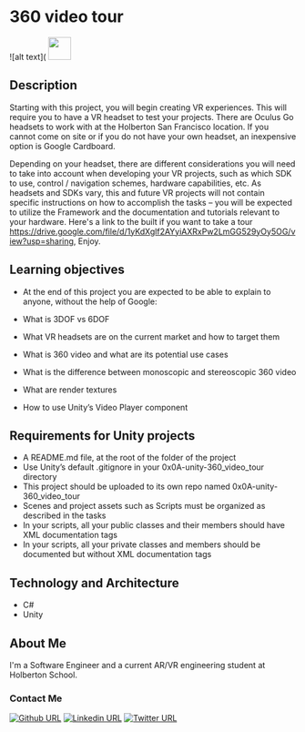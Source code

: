 # 360 video tour
![alt text](
<img src="https://holbertonintranet.s3.amazonaws.com/uploads/medias/2019/2/9da74aee019c17282907.gif?X-Amz-Algorithm=AWS4-HMAC-SHA256&X-Amz-Credential=AKIARDDGGGOU5BHMTQX4%2F20220201%2Fus-east-1%2Fs3%2Faws4_request&X-Amz-Date=20220201T133743Z&X-Amz-Expires=86400&X-Amz-SignedHeaders=host&X-Amz-Signature=be2da0a55607973fe8acc31e88a0b70e0400508cf35d05301c4a7730cf4469ec" width="40" height="40" />


## Description

Starting with this project, you will begin creating VR experiences. This will require you to have a VR headset to test your projects. There are Oculus Go headsets to work with at the Holberton San Francisco location. If you cannot come on site or if you do not have your own headset, an inexpensive option is Google Cardboard.

Depending on your headset, there are different considerations you will need to take into account when developing your VR projects, such as which SDK to use, control / navigation schemes, hardware capabilities, etc. As headsets and SDKs vary, this and future VR projects will not contain specific instructions on how to accomplish the tasks – you will be expected to utilize the Framework and the documentation and tutorials relevant to your hardware.
Here's a link to the built if you want to take a tour https://drive.google.com/file/d/1yKdXglf2AYyiAXRxPw2LmGG529yOy5OG/view?usp=sharing, Enjoy.

## Learning objectives
* At the end of this project you are expected to be able to explain to anyone, without the help of Google:

* What is 3DOF vs 6DOF
* What VR headsets are on the current market and how to target them
* What is 360 video and what are its potential use cases
* What is the difference between monoscopic and stereoscopic 360 video
* What are render textures
* How to use Unity’s Video Player component

## Requirements for Unity projects
* A README.md file, at the root of the folder of the project
* Use Unity’s default .gitignore in your 0x0A-unity-360_video_tour directory
* This project should be uploaded to its own repo named 0x0A-unity-360_video_tour
* Scenes and project assets such as Scripts must be organized as described in the tasks
* In your scripts, all your public classes and their members should have XML documentation tags
* In your scripts, all your private classes and members should be documented but without XML documentation tags

## Technology and Architecture
* C#
* Unity

## About Me
I'm a Software Engineer and a current AR/VR engineering student at Holberton School.

### Contact Me
[![Github URL](https://img.shields.io/badge/GitHub-100000?style=for-the-badge&logo=github&logoColor=white)](https://github.com/JennyHadir/)
[![Linkedin URL](https://img.shields.io/badge/LinkedIn-blue?logo=linkedin&logoColor=white)](https://www.linkedin.com/in/hadir-jenni-9813791b6/)
[![Twitter URL](https://img.shields.io/badge/Twitter-1DA1F2?style=for-the-badge&logo=twitter&logoColor=white)](https://twitter.com/HadirJenni)